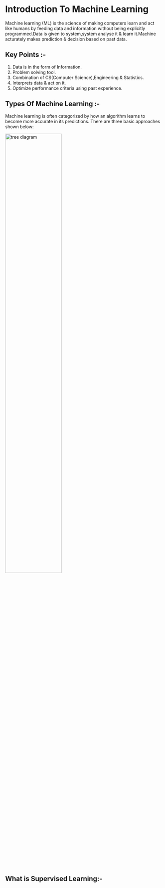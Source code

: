 # Introduction To Machine Learning

Machine learning (ML) is the science of making computers learn and act like humans by feeding data and information without being explicitly programmed.Data is given to system,system analyse it & learn it.Machine acturately makes prediction & decision based on past data.

## Key Points :-
1. Data is in the form of Information.
2. Problem solving tool.
3. Combination of CS(Computer Science),Engineering & Statistics.
4. Interprets data & act on it.
5. Optimize performance criteria using past experience.

## Types Of Machine Learning :-
Machine learning is often categorized by how an algorithm learns to become more accurate in its predictions. There are three basic approaches shown below:

<img src="https://miro.medium.com/max/787/0*XuT17hUnXWXh8EmO" alt="tree diagram" width="60%" height="60%">

## What is Supervised Learning:-
